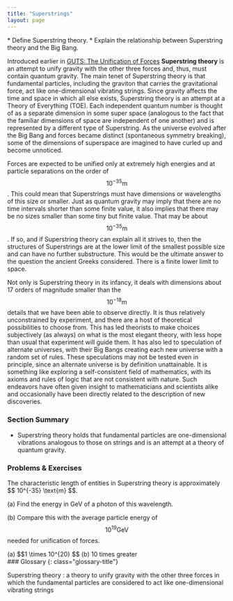 ```yaml
---
title: "Superstrings"
layout: page
---
```


<div class="abstract" markdown="1">
* Define Superstring theory.
* Explain the relationship between Superstring theory and the Big Bang.
</div>

Introduced earlier in [GUTS: The Unification of Forces](/ch33GUTS) **Superstring
theory** is an attempt to unify gravity with the other three forces and, thus,
must contain quantum gravity. The main tenet of Superstring theory is that
fundamental particles, including the graviton that carries the gravitational
force, act like one-dimensional vibrating strings. Since gravity affects the
time and space in which all else exists, Superstring theory is an attempt at a
Theory of Everything (TOE). Each independent quantum number is thought of as a
separate dimension in some super space (analogous to the fact that the familiar
dimensions of space are independent of one another) and is represented by a
different type of Superstring. As the universe evolved after the Big Bang and
forces became distinct (spontaneous symmetry breaking), some of the dimensions
of superspace are imagined to have curled up and become unnoticed.

Forces are expected to be unified only at extremely high energies and at
particle separations on the order of $$ 10^{-35} \text{m} $$ . This could mean
that Superstrings must have dimensions or wavelengths of this size or smaller.
Just as quantum gravity may imply that there are no time intervals shorter than
some finite value, it also implies that there may be no sizes smaller than some
tiny but finite value. That may be about $$ 10^{-35} \text{m} $$ . If so, and if
Superstring theory can explain all it strives to, then the structures of
Superstrings are at the lower limit of the smallest possible size and can have
no further substructure. This would be the ultimate answer to the question the
ancient Greeks considered. There is a finite lower limit to space.

Not only is Superstring theory in its infancy, it deals with dimensions about 17
orders of magnitude smaller than the $$ 10^{-18} \text{m} $$ details that we
have been able to observe directly. It is thus relatively unconstrained by
experiment, and there are a host of theoretical possibilities to choose from.
This has led theorists to make choices subjectively (as always) on what is the
most elegant theory, with less hope than usual that experiment will guide them.
It has also led to speculation of alternate universes, with their Big Bangs
creating each new universe with a random set of rules. These speculations may
not be tested even in principle, since an alternate universe is by definition
unattainable. It is something like exploring a self-consistent field of
mathematics, with its axioms and rules of logic that are not consistent with
nature. Such endeavors have often given insight to mathematicians and scientists
alike and occasionally have been directly related to the description of new
discoveries.

### Section Summary

* Superstring theory holds that fundamental particles are one-dimensional
  vibrations analogous to those on strings and is an attempt at a theory of
  quantum gravity.

### Problems &amp; Exercises

<div class="exercise" data-element-type="problems-exercises">
<div class="problem" markdown="1">
The characteristic length of entities in Superstring theory is approximately  $$ 10^{-35} \text{m} $$.

(a) Find the energy in GeV of a photon of this wavelength.

(b) Compare this with the average particle energy of $$ 10^{19} \text{GeV} $$
needed for unification of forces.

</div>
<div class="solution" data-element-type="problems-exercises" markdown="1">
(a)  $$1 \times 10^{20}  $$
(b) 10 times greater

</div>
</div>

<div class="glossary" markdown="1">
### Glossary
{: class="glossary-title"}

Superstring theory
: a theory to unify gravity with the other three forces in which the fundamental
particles are considered to act like one-dimensional vibrating strings

</div>
